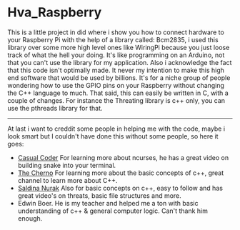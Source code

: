 # Hva_Raspberry

This is a little project in did where i show you how to connect hardware to your Raspberry Pi with the help of a library called: Bcm2835,
i used this library over some more high level ones like WiringPi because you just loose track of what the hell your doing. It's like programming on an Arduino, 
not that you can't use the library for my application. Also i acknowledge the fact that this code isn't optimally made. It never my intention to make this high
end software that would be used by billions. It's for a niche group of people wondering how to use the GPIO pins on your Raspberry without changing the C++ language to much.
That said, this can easily be written in C, with a couple of changes. For instance the Threating library is c++ only, you can use the pthreads library for that.

___

At last i want to creddit some people in helping me with the code, maybe i look smart but I couldn't have done this without some people, so here it goes:

- [Casual Coder](https://www.youtube.com/channel/UCwA85g9HuIgg0SSjX59p0YQ) For learning more about ncurses, he has a great video on building snake into your terminal.
- [The Cherno](https://www.youtube.com/c/TheChernoProject) For learning more about the basic concepts of c++, great channel to learn more about C++.
- [Saldina Nurak](https://www.youtube.com/channel/UCl5-BV9aRaeDVohpE4sqJiQ) Also for basic concepts on c++, easy to follow and has great video's on threats, basic file structures and more.
- Edwin Boer. He is my teacher and helped me a ton with basic understanding of c++ & general computer logic. Can't thank him enough.
